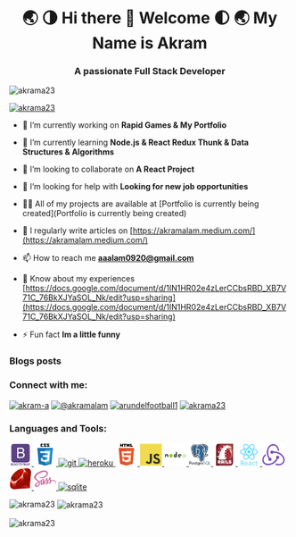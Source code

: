 <!-- Hi there � Welcome 


![Anurag's GitHub stats](https://github-readme-stats.vercel.app/api?username=akrama23&show_icons=true&theme=radical) 
 -->
 
<h1 align="center">🌏 🌗 Hi there 👋 Welcome 🌓 🌏 My Name is Akram</h1>
<h3 align="center">A passionate Full Stack Developer</h3>

<p align="left"> <img src="https://komarev.com/ghpvc/?username=akrama23&label=Profile%20views&color=0e75b6&style=flat" alt="akrama23" /> </p>

<p align="left"> <a href="https://github.com/ryo-ma/github-profile-trophy"><img src="https://github-profile-trophy.vercel.app/?username=akrama23" alt="akrama23" /></a> </p>

- 🔭 I’m currently working on **Rapid Games & My Portfolio**

- 🌱 I’m currently learning **Node.js & React Redux Thunk & Data Structures & Algorithms**

- 👯 I’m looking to collaborate on **A React Project**

- 🤝 I’m looking for help with **Looking for new job opportunities**

- 👨‍💻 All of my projects are available at [Portfolio is currently being created](Portfolio is currently being created)

- 📝 I regularly write articles on [https://akramalam.medium.com/](https://akramalam.medium.com/)

- 📫 How to reach me **aaalam0920@gmail.com**

- 📄 Know about my experiences [https://docs.google.com/document/d/1IN1HR02e4zLerCCbsRBD_XB7V71C_76BkXJYaSOL_Nk/edit?usp=sharing](https://docs.google.com/document/d/1IN1HR02e4zLerCCbsRBD_XB7V71C_76BkXJYaSOL_Nk/edit?usp=sharing)

- ⚡ Fun fact **Im a little funny**

### Blogs posts
<!-- BLOG-POST-LIST:START -->
<!-- BLOG-POST-LIST:END -->

<h3 align="left">Connect with me:</h3>
<p align="left">
<a href="https://linkedin.com/in/akram-a" target="blank"><img align="center" src="https://raw.githubusercontent.com/rahuldkjain/github-profile-readme-generator/master/src/images/icons/Social/linked-in-alt.svg" alt="akram-a" height="30" width="40" /></a>
<a href="https://medium.com/@akramalam" target="blank"><img align="center" src="https://raw.githubusercontent.com/rahuldkjain/github-profile-readme-generator/master/src/images/icons/Social/medium.svg" alt="@akramalam" height="30" width="40" /></a>
<a href="https://www.hackerrank.com/arundelfootball1" target="blank"><img align="center" src="https://raw.githubusercontent.com/rahuldkjain/github-profile-readme-generator/master/src/images/icons/Social/hackerrank.svg" alt="arundelfootball1" height="30" width="40" /></a>
<a href="https://www.leetcode.com/akrama23" target="blank"><img align="center" src="https://raw.githubusercontent.com/rahuldkjain/github-profile-readme-generator/master/src/images/icons/Social/leet-code.svg" alt="akrama23" height="30" width="40" /></a>
</p>

<h3 align="left">Languages and Tools:</h3>
<p align="left"> <a href="https://getbootstrap.com" target="_blank"> <img src="https://raw.githubusercontent.com/devicons/devicon/master/icons/bootstrap/bootstrap-plain-wordmark.svg" alt="bootstrap" width="40" height="40"/> </a> <a href="https://www.w3schools.com/css/" target="_blank"> <img src="https://raw.githubusercontent.com/devicons/devicon/master/icons/css3/css3-original-wordmark.svg" alt="css3" width="40" height="40"/> </a> <a href="https://git-scm.com/" target="_blank"> <img src="https://www.vectorlogo.zone/logos/git-scm/git-scm-icon.svg" alt="git" width="40" height="40"/> </a> <a href="https://heroku.com" target="_blank"> <img src="https://www.vectorlogo.zone/logos/heroku/heroku-icon.svg" alt="heroku" width="40" height="40"/> </a> <a href="https://www.w3.org/html/" target="_blank"> <img src="https://raw.githubusercontent.com/devicons/devicon/master/icons/html5/html5-original-wordmark.svg" alt="html5" width="40" height="40"/> </a> <a href="https://developer.mozilla.org/en-US/docs/Web/JavaScript" target="_blank"> <img src="https://raw.githubusercontent.com/devicons/devicon/master/icons/javascript/javascript-original.svg" alt="javascript" width="40" height="40"/> </a> <a href="https://nodejs.org" target="_blank"> <img src="https://raw.githubusercontent.com/devicons/devicon/master/icons/nodejs/nodejs-original-wordmark.svg" alt="nodejs" width="40" height="40"/> </a> <a href="https://www.postgresql.org" target="_blank"> <img src="https://raw.githubusercontent.com/devicons/devicon/master/icons/postgresql/postgresql-original-wordmark.svg" alt="postgresql" width="40" height="40"/> </a> <a href="https://rubyonrails.org" target="_blank"> <img src="https://raw.githubusercontent.com/devicons/devicon/master/icons/rails/rails-original-wordmark.svg" alt="rails" width="40" height="40"/> </a> <a href="https://reactjs.org/" target="_blank"> <img src="https://raw.githubusercontent.com/devicons/devicon/master/icons/react/react-original-wordmark.svg" alt="react" width="40" height="40"/> </a> <a href="https://redux.js.org" target="_blank"> <img src="https://raw.githubusercontent.com/devicons/devicon/master/icons/redux/redux-original.svg" alt="redux" width="40" height="40" color="red"/> </a> <a href="https://www.ruby-lang.org/en/" target="_blank"> <img src="https://raw.githubusercontent.com/devicons/devicon/master/icons/ruby/ruby-original.svg" alt="ruby" width="40" height="40"/> </a> <a href="https://sass-lang.com" target="_blank"> <img src="https://raw.githubusercontent.com/devicons/devicon/master/icons/sass/sass-original.svg" alt="sass" width="40" height="40"/> </a> <a href="https://www.sqlite.org/" target="_blank"> <img src="https://www.vectorlogo.zone/logos/sqlite/sqlite-icon.svg" alt="sqlite" width="40" height="40"/> </a> </p>

<p><img align="left" src="https://github-readme-stats.vercel.app/api/top-langs?username=akrama23&show_icons=true&locale=en&layout=compact" alt="akrama23" /></p>

<p>&nbsp;<img align="center" src="https://github-readme-stats.vercel.app/api?username=akrama23&show_icons=true&locale=en" alt="akrama23" /></p>

<p><img align="center" src="https://github-readme-streak-stats.herokuapp.com/?user=akrama23&" alt="akrama23" /></p>

